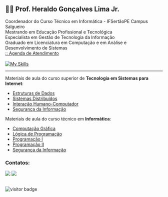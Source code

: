 ## 👨‍💻 Prof. Heraldo Gonçalves Lima Jr. 

Coordenador do Curso Técnico em Informática - IFSertãoPE Campus Salgueiro<br/>
Mestrando em Educação Profissional e Tecnológica<br/>
Especialista em Gestão de Tecnologia da Informação<br/>
Graduado em Licenciatura em Computação e em Análise e Desenvolvimento de Sistemas
<br/><a href="https://calendar.google.com/calendar/appointments/schedules/AcZssZ2ehwR6_y8gSbNG1KMHfmKplJSP12oJpufIBrrwM1lSx3X3c4tBpVA6hHG4ayDPzZIQ0oOubDfH" target="_blank">:: Agenda de Atendimento</a>
<br/><br/>
[![My Skills](https://skillicons.dev/icons?i=php,java,wordpress,mysql,html,css,js)](https://skillicons.dev)


<hr/>

Materiais de aula do curso superior de <b>Tecnologia em Sistemas para Internet</b>:
- [Estruturas de Dados](https://github.com/heraldolimajr/EstruturasDeDados)
- [Sistemas Distribuídos](https://github.com/heraldolimajr/SistemasDistribuidos)
- [Interação Humano-Computador](https://github.com/heraldolimajr/ihc)
- [Segurança da Informação](#)

Materiais de aula do curso técnico em <b>Informática</b>:
- [Computação Gráfica](https://github.com/heraldolimajr/ComputacaoGrafica)
- [Lógica de Programação](https://github.com/heraldolimajr/logicaDeProgramacao)
- [Programação I](https://github.com/heraldolimajr/Programacao1)
- [Programação II](#)
- [Segurança da Informação](https://github.com/heraldolimajr/SegurancaDaInformacaoMedio)

### Contatos:
<div>
<a href = "mailto:heraldo.junior@ifsertao-pe.edu.br"><img src="https://img.shields.io/badge/Gmail-D14836?style=for-the-badge&logo=gmail&logoColor=white" target="_blank"></a> <a href="https://www.linkedin.com/in/heraldolimajr" target="_blank"><img src="https://img.shields.io/badge/-LinkedIn-%230077B5?style=for-the-badge&logo=linkedin&logoColor=white" target="_blank"></a>   
</div>
<br/>  

![visitor badge](https://visitor-badge.glitch.me/badge?page_id=jheraldolimajr.visitor-badge&left_text=MyPageVisitors)
     
<br>




